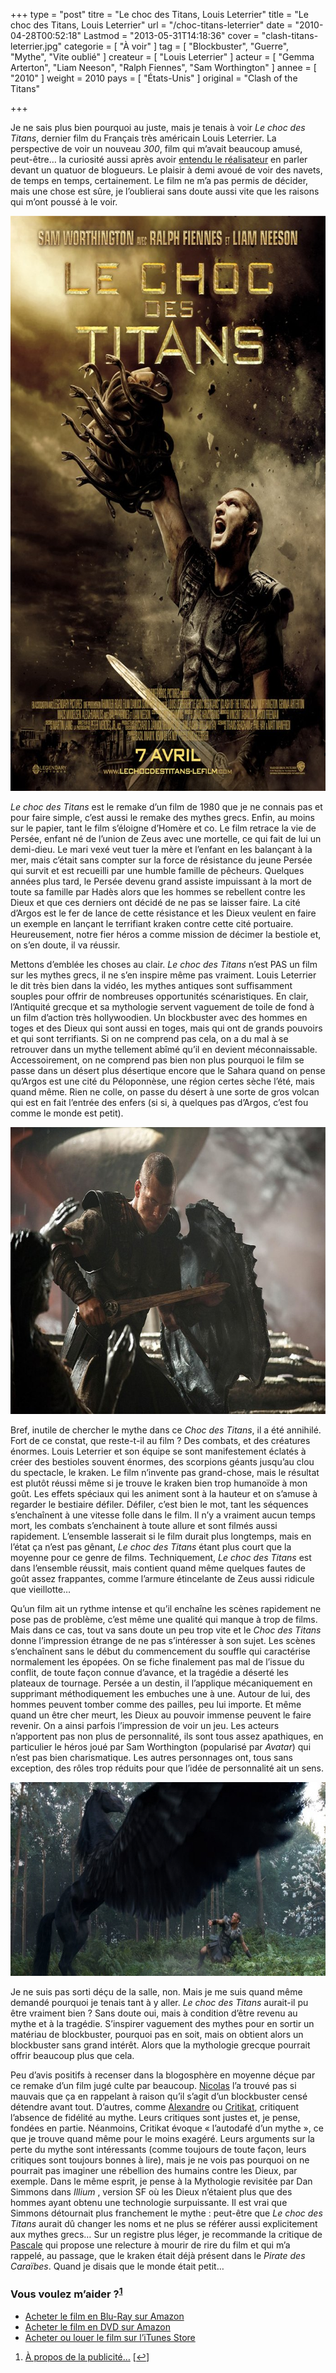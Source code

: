 +++
type = "post"
titre = "Le choc des Titans, Louis Leterrier"
title = "Le choc des Titans, Louis Leterrier"
url = "/choc-titans-leterrier"
date = "2010-04-28T00:52:18"
Lastmod = "2013-05-31T14:18:36"
cover = "clash-titans-leterrier.jpg"
categorie = [ "À voir" ]
tag = [ "Blockbuster", "Guerre", "Mythe", "Vite oublié" ]
createur = [ "Louis Leterrier" ]
acteur = [ "Gemma Arterton", "Liam Neeson", "Ralph Fiennes", "Sam Worthington" ]
annee = [ "2010" ]
weight = 2010
pays = [ "États-Unis" ]
original = "Clash of the Titans"

+++

<p>Je ne sais plus bien pourquoi au juste, mais je tenais à voir <em>Le choc des Titans</em>, dernier film du Français très américain Louis Leterrier. La perspective de voir un nouveau <em>300</em>, film qui m&rsquo;avait beaucoup amusé, peut-être&#8230; la curiosité aussi après avoir <a href="http://www.filmosphere.com/2010/04/interview-louis-leterrier-pour-le-choc-des-titans/">entendu le réalisateur</a> en parler devant un quatuor de blogueurs. Le plaisir à demi avoué de voir des navets, de temps en temps, certainement. Le film ne m&rsquo;a pas permis de décider, mais une chose est sûre, je l&rsquo;oublierai sans doute aussi vite que les raisons qui m&rsquo;ont poussé à le voir.</p>
<div style="text-align: center;"><a href="http://www.allocine.fr/film/fichefilm_gen_cfilm=127950.html" target="_blank"><img class="aligncenter" style="border: 0px initial initial;" src="le-choc-des-titans.jpg" border="0" alt="le-choc-des-titans.jpg" width="690" height="920" /></a></div>
<p><em>Le choc des Titans</em> est le remake d&rsquo;un film de 1980 que je ne connais pas et pour faire simple, c&rsquo;est aussi le remake des mythes grecs. Enfin, au moins sur le papier, tant le film s&rsquo;éloigne d&rsquo;Homère et co. Le film retrace la vie de Persée, enfant né de l&rsquo;union de Zeus avec une mortelle, ce qui fait de lui un demi-dieu. Le mari vexé veut tuer la mère et l&rsquo;enfant en les balançant à la mer, mais c&rsquo;était sans compter sur la force de résistance du jeune Persée qui survit et est recueilli par une humble famille de pêcheurs. Quelques années plus tard, le Persée devenu grand assiste impuissant à la mort de toute sa famille par Hadès alors que les hommes se rebellent contre les Dieux et que ces derniers ont décidé de ne pas se laisser faire. La cité d&rsquo;Argos est le fer de lance de cette résistance et les Dieux veulent en faire un exemple en lançant le terrifiant kraken contre cette cité portuaire. Heureusement, notre fier héros a comme mission de décimer la bestiole et, on s&rsquo;en doute, il va réussir.</p>
<p>Mettons d&rsquo;emblée les choses au clair. <em>Le choc des Titans</em> n&rsquo;est PAS un film sur les mythes grecs, il ne s&rsquo;en inspire même pas vraiment. Louis Leterrier le dit très bien dans la vidéo, les mythes antiques sont suffisamment souples pour offrir de nombreuses opportunités scénaristiques. En clair, l&rsquo;Antiquité grecque et sa mythologie servent vaguement de toile de fond à un film d&rsquo;action très hollywoodien. Un blockbuster avec des hommes en toges et des Dieux qui sont aussi en toges, mais qui ont de grands pouvoirs et qui sont terrifiants. Si on ne comprend pas cela, on a du mal à se retrouver dans un mythe tellement abîmé qu&rsquo;il en devient méconnaissable. Accessoirement, on ne comprend pas bien non plus pourquoi le film se passe dans un désert plus désertique encore que le Sahara quand on pense qu&rsquo;Argos est une cité du Péloponnèse, une région certes sèche l&rsquo;été, mais quand même. Rien ne colle, on passe du désert à une sorte de gros volcan qui est en fait l&rsquo;entrée des enfers (si si, à quelques pas d&rsquo;Argos, c&rsquo;est fou comme le monde est petit).</p>
<div style="text-align: center;"><img class="aligncenter" src="choc-des-titans-worthington.jpg" border="0" alt="choc-des-titans-worthington.jpg" width="690" height="459" /></div>
<p>Bref, inutile de chercher le mythe dans ce <em>Choc des Titans</em>, il a été annihilé. Fort de ce constat, que reste-t-il au film ? Des combats, et des créatures énormes. Louis Leterrier et son équipe se sont manifestement éclatés à créer des bestioles souvent énormes, des scorpions géants jusqu&rsquo;au clou du spectacle, le kraken. Le film n&rsquo;invente pas grand-chose, mais le résultat est plutôt réussi même si je trouve le kraken bien trop humanoïde à mon goût. Les effets spéciaux qui les animent sont à la hauteur et on s&rsquo;amuse à regarder le bestiaire défiler. Défiler, c&rsquo;est bien le mot, tant les séquences s&rsquo;enchaînent à une vitesse folle dans le film. Il n&rsquo;y a vraiment aucun temps mort, les combats s&rsquo;enchainent à toute allure et sont filmés aussi rapidement. L&rsquo;ensemble lasserait si le film durait plus longtemps, mais en l&rsquo;état ça n&rsquo;est pas gênant, <em>Le choc des Titans</em> étant plus court que la moyenne pour ce genre de films. Techniquement, <em>Le choc des Titans</em> est dans l&rsquo;ensemble réussit, mais contient quand même quelques fautes de goût assez frappantes, comme l&rsquo;armure étincelante de Zeus aussi ridicule que vieillotte…</p>
<p>Qu&rsquo;un film ait un rythme intense et qu&rsquo;il enchaîne les scènes rapidement ne pose pas de problème, c&rsquo;est même une qualité qui manque à trop de films. Mais dans ce cas, tout va sans doute un peu trop vite et le <em>Choc des Titans</em> donne l&rsquo;impression étrange de ne pas s&rsquo;intéresser à son sujet. Les scènes s&rsquo;enchaînent sans le début du commencement du souffle qui caractérise normalement les épopées. On se fiche finalement pas mal de l&rsquo;issue du conflit, de toute façon connue d&rsquo;avance, et la tragédie a déserté les plateaux de tournage. Persée a un destin, il l&rsquo;applique mécaniquement en supprimant méthodiquement les embuches une à une. Autour de lui, des hommes peuvent tomber comme des pailles, peu lui importe. Et même quand un être cher meurt, les Dieux au pouvoir immense peuvent le faire revenir. On a ainsi parfois l&rsquo;impression de voir un jeu. Les acteurs n&rsquo;apportent pas non plus de personnalité, ils sont tous assez apathiques, en particulier le héros joué par Sam Worthington (popularisé par <em>Avatar</em>) qui n&rsquo;est pas bien charismatique. Les autres personnages ont, tous sans exception, des rôles trop réduits pour que l&rsquo;idée de personnalité ait un sens.</p>
<div style="text-align: center;"><img class="aligncenter" src="clash-titans-pegasus.jpg" border="0" alt="clash-titans-pegasus.jpg" width="690" height="310" /></div>
<p>Je ne suis pas sorti déçu de la salle, non. Mais je me suis quand même demandé pourquoi je tenais tant à y aller. <em>Le choc des Titans</em> aurait-il pu être vraiment bien ? Sans doute oui, mais à condition d&rsquo;être revenu au mythe et à la tragédie. S&rsquo;inspirer vaguement des mythes pour en sortir un matériau de blockbuster, pourquoi pas en soit, mais on obtient alors un blockbuster sans grand intérêt. Alors que la mythologie grecque pourrait offrir beaucoup plus que cela.</p>
<p>Peu d&rsquo;avis positifs à recenser dans la blogosphère en moyenne déçue par ce remake d&rsquo;un film jugé culte par beaucoup. <a href="http://www.filmosphere.com/2010/04/critique-le-choc-des-titans-clash-of-the-titans-2010/">Nicolas</a> l&rsquo;a trouvé pas si mauvais que ça en rappelant à raison qu&rsquo;il s&rsquo;agit d&rsquo;un blockbuster censé détendre avant tout. D&rsquo;autres, comme <a href="http://www.plan-c.fr/article-le-choc-des-titans-talon-d-achille-48356586.html">Alexandre</a> ou <a href="http://www.critikat.com/Le-Choc-des-Titans.html">Critikat</a>, critiquent l&rsquo;absence de fidélité au mythe. Leurs critiques sont justes et, je pense, fondées en partie. Néanmoins, Critikat évoque &laquo;&nbsp;l&rsquo;autodafé d&rsquo;un mythe&nbsp;&raquo;, ce que je trouve quand même pour le moins exagéré. Leurs arguments sur la perte du mythe sont intéressants (comme toujours de toute façon, leurs critiques sont toujours bonnes à lire), mais je ne vois pas pourquoi on ne pourrait pas imaginer une rébellion des humains contre les Dieux, par exemple. Dans le même esprit, je pense à la Mythologie revisitée par Dan Simmons dans <em>Illium</em> , version SF où les Dieux n&rsquo;étaient plus que des hommes ayant obtenu une technologie surpuissante. Il est vrai que Simmons détournait plus franchement le mythe : peut-être que <em>Le choc des Titans</em> aurait dû changer les noms et ne plus se référer aussi explicitement aux mythes grecs… Sur un registre plus léger, je recommande la critique de <a href="http://www.surlarouteducinema.com/archive/2010/04/12/le-choc-des-titans-de-francois-leterrier.html">Pascale</a> qui propose une relecture à mourir de rire du film et qui m&rsquo;a rappelé, au passage, que le kraken était déjà présent dans le <em>Pirate des Caraïbes</em>. Quand je disais que le monde était petit…</p>
<div class="amazon">
<h3>Vous voulez m&rsquo;aider ?<sup><a href="#footnote_0_3243" id="identifier_0_3243" class="footnote-link footnote-identifier-link" title="&Agrave; propos de la publicit&eacute;&hellip;">1</a></sup></h3>
<ul>
<li><a href="http://www.amazon.fr/gp/product/B003FSSMW2/ref=as_li_ss_tl?ie=UTF8&tag=leblogdenic07-21&linkCode=as2&camp=1642&creative=19458&creativeASIN=B003FSSMW2">Acheter le film en Blu-Ray sur Amazon</a></li>
<li><a href="http://www.amazon.fr/gp/product/B003FSSMWC/ref=as_li_ss_tl?ie=UTF8&tag=leblogdenic07-21&linkCode=as2&camp=1642&creative=19458&creativeASIN=B003FSSMWC">Acheter le film en DVD sur Amazon</a></li>
<li><a href="https://itunes.apple.com/fr/movie/le-choc-des-titans/id382166173">Acheter ou louer le film sur l&rsquo;iTunes Store</a></li>
</ul>
</div>
<ol class="footnotes"><li id="footnote_0_3243" class="footnote"><a href="/soutien/">À propos de la publicité…</a> [<a href="#identifier_0_3243" class="footnote-link footnote-back-link">&#8617;</a>]</li></ol>
